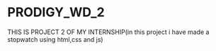 # PRODIGY_WD_2
THIS IS PROJECT 2 OF MY INTERNSHIP(in this project i have made a stopwatch using html,css and js)
